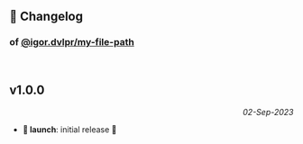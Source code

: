 ## 📒 Changelog

### of [@igor.dvlpr/my-file-path](https://github.com/igorskyflyer/npm-my-file-path)

<br>

## v1.0.0

<p align="right"><em>02-Sep-2023</em></p>

- **🚀 launch**: initial release 🎉

